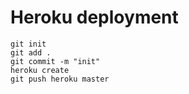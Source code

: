 # Heroku deployment

```
git init
git add .
git commit -m "init"
heroku create
git push heroku master
```
